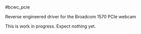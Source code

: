 #bcwc_pcie

Reverse engineered driver for the Broadcom 1570 PCIe webcam

This is work in progress. Expect nothing yet.

